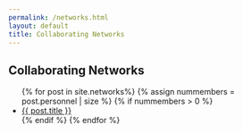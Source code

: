 ```yaml
---
permalink: /networks.html
layout: default
title: Collaborating Networks
---
```


## Collaborating Networks

<ul>
{% for post in site.networks%}
  {% assign nummembers = post.personnel | size %}
  {% if nummembers > 0 %}
  <li><a href="{{post.url}}">{{ post.title }}</a></li>
  {% endif %}
{% endfor %}
</ul>



